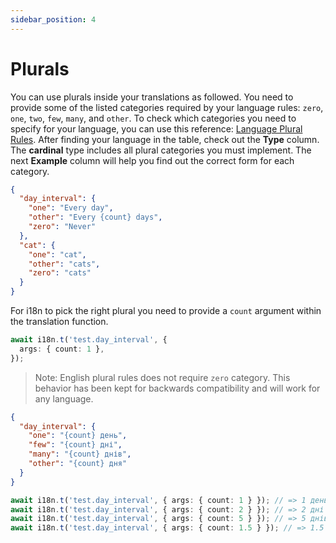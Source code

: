 ```yaml
---
sidebar_position: 4
---
```


# Plurals

You can use plurals inside your translations as followed. You need to provide some of the listed categories required by your language rules: `zero`, `one`, `two`, `few`, `many`, and `other`. To check which categories you need to specify for your language, you can use this reference: [Language Plural Rules](https://unicode-org.github.io/cldr-staging/charts/37/supplemental/language_plural_rules.html). After finding your language in the table, check out the **Type** column. The **cardinal** type includes all plural categories you must implement. The next **Example** column will help you find out the correct form for each category.

```json title="src/i18n/en/test.json"
{
  "day_interval": {
    "one": "Every day",
    "other": "Every {count} days",
    "zero": "Never"
  },
  "cat": {
    "one": "cat",
    "other": "cats",
    "zero": "cats"
  }
}
```

For i18n to pick the right plural you need to provide a `count` argument within the translation function.

```typescript title="src/app.controller.ts"
await i18n.t('test.day_interval', {
  args: { count: 1 },
});
```

> Note: English plural rules does not require `zero` category. This behavior has been kept for backwards compatibility and will work for any language.

```json title="src/i18n/uk/test.json"
{
  "day_interval": {
    "one": "{count} день",
    "few": "{count} дні",
    "many": "{count} днів",
    "other": "{count} дня"
  }
}
```

```typescript title="src/app.controller.ts"
await i18n.t('test.day_interval', { args: { count: 1 } }); // => 1 день
await i18n.t('test.day_interval', { args: { count: 2 } }); // => 2 дні
await i18n.t('test.day_interval', { args: { count: 5 } }); // => 5 днів
await i18n.t('test.day_interval', { args: { count: 1.5 } }); // => 1.5 дня
```
